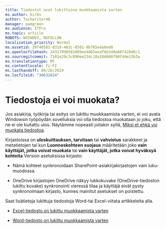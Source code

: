 ```yaml
---
title: Tiedostot ovat lukittuina muokkaamista varten
ms.author: kirks
author: Techwriter40
manager: pamgreen
ms.audience: ITPro
ms.topic: article
ROBOTS: NOINDEX, NOFOLLOW
localization_priority: Normal
ms.assetid: 39748581-d319-403c-8501-9b785e4a0ed8
ms.openlocfilehash: 243179d0501089ee4865aeaf6b340a68f428d6c1
ms.sourcegitcommit: 7101e29c3c890ee23dc10a10d608f90f4de13b3a
ms.translationtype: MT
ms.contentlocale: fi-FI
ms.lasthandoff: 08/26/2019
ms.locfileid: "36631624"
---
```

# <a name="cant-edit-files"></a>Tiedostoja ei voi muokata? 

Jos asiakirja, työkirja tai esitys on lukittu muokkaamista varten, ei voi avata Windowsin työpöydän sovelluksia voi olla tiedostoa muokataan jo joku, että ne ei ole kuitattu ulos. Näytämme nopeasti joitakin syitä, [Miksi et ehkä voi muokata tiedostoa](https://support.office.com/article/why-can-t-i-edit-this-file-97315f48-aa5e-49d3-a4ae-a14b73daf87b).

Kirjastoissa on **uloskuittauksen, tarvitaan** tai **vahvistus** sarakkeet ja metatietojen tai kun **Luonnoskohteen suojaus** määritetään joko **vain käyttäjät, jotka voivat muokata** tai **vain käyttäjät, jotka voivat hyväksyä kohteita** Version asetuksissa kirjasto:

- Nämä kohteet synkronoidaan SharePoint-asiakirjakirjastojen vain luku-muodossa.

- OneDrive kirjastojen OneDrive näkyy lukkokuvake (OneDrive-tiedoston lukittu kuvake) synkronointi vieressä tilaa ja käyttäjä eivät pysty synkronoimaan kirjasto, kunnes mainitut asetukset on poistettu. 

Saat lisätietoja lukittuja tiedostoja Word-tai Excel-viitata artikkeleita alla.

- [Excel-tiedosto on lukittu muokkaamista varten](https://support.office.com/article/Excel-file-is-locked-for-editing-by-another-user-6fa93887-2c2c-45f0-abcc-31b04aed68b3)

- [Word-tiedosto on lukittu muokkaamista varten](https://support.microsoft.com/help/313472/the-document-is-locked-for-editing-by-another-user-error-message-when)